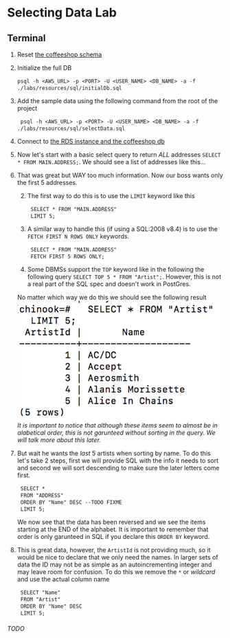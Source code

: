 # Selecting Data Lab #

## Terminal ##

1. Reset [the coffeeshop schema](./ddl_dml_lab.md#reset-psql)
2. Initialize the full DB

       psql -h <AWS_URL> -p <PORT> -U <USER_NAME> <DB_NAME> -a -f ./labs/resources/sql/initialDb.sql 

2. Add the sample data using the following command from the root of the project

        psql -h <AWS_URL> -p <PORT> -U <USER_NAME> <DB_NAME> -a -f ./labs/resources/sql/selectData.sql
            
3. Connect to [the RDS instance and the coffeeshop db](./creating_rds_instance.md#connect-psql)
2. Now let's start with a basic select query to return *ALL* addresses `SELECT * FROM MAIN.ADDRESS;`.
    We should see a list of addresses like this...
3. That was great but WAY too much information. Now our boss wants only the first 5 addresses.
 
    2. The first way to do this is to use the `LIMIT` keyword like this
  
            SELECT * FROM "MAIN.ADDRESS"
            LIMIT 5;
  
    2. A similar way to handle this (if using a SQL:2008 v8.4) is to use the `FETCH FIRST N ROWS ONLY` keywords. 
  
            SELECT * FROM "MAIN.ADDRESS"
            FETCH FIRST 5 ROWS ONLY;
  
    2. Some DBMSs support the `TOP` keyword like in the following the following query `SELECT TOP 5 * FROM "Artist";`. However, this is not a real part of the SQL spec and doesn't work in PostGres.

    No matter which way we do this we should see the following result
        ![Select top 5](./resources/postgres_select_top_5.png "Select top 5")
    *It is important to notice that although these items seem to almost be in alabetical order, this is not garunteed without sorting in the query. We will talk more about this later.*

4. But wait he wants the *last* 5 artists when sorting by name. To do this let's take 2 steps, first we will provide SQL with the info it needs to sort and second we will sort descending to make sure the later letters come first.

        SELECT * 
        FROM "ADDRESS"
        ORDER BY "Name" DESC --TODO FIXME
        LIMIT 5;

    We now see that the data has been reversed and we see the items starting at the END of the alphabet. It is important to remember that order is only garunteed in SQL if you declare this `ORDER BY` keyword.

5. This is great data, however, the `ArtistId` is not providing much, so it would be nice to declare that we only need the names. In larger sets of data the ID may not be as simple as an autoincrementing integer and may leave room for confusion. To do this we remove the `*` or *wildcard* and use the actual column name

        SELECT "Name" 
        FROM "Artist"
        ORDER BY "Name" DESC
        LIMIT 5;

###### TODO ######